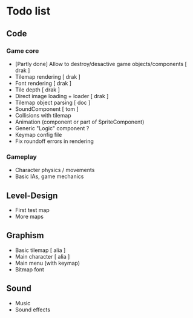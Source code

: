 # Todo list

## Code

### Game core
- [Partly done] Allow to destroy/desactive game objects/components [ drak ]
- Tilemap rendering [ drak ]
- Font rendering [ drak ]
- Tile depth [ drak ]
- Direct image loading + loader [ drak ]
- Tilemap object parsing [ doc ]
- SoundComponent [ tom ]
- Collisions with tilemap
- Animation (component or part of SpriteComponent)
- Generic "Logic" component ?
- Keymap config file
- Fix roundoff errors in rendering

### Gameplay
- Character physics / movements
- Basic IAs, game mechanics

## Level-Design
- First test map
- More maps

## Graphism
- Basic tilemap [ alia ]
- Main character [ alia ]
- Main menu (with keymap)
- Bitmap font

## Sound
- Music
- Sound effects
